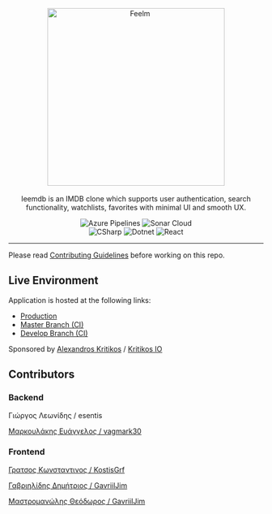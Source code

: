 <p align="center">
  <img src="https://i.imgur.com/gx3gZyv.png" alt="Feelm" height=350/> <br /><br />
  <span>Ieemdb is an IMDB clone which supports user authentication, search functionality, watchlists, favorites with minimal UI and smooth UX.</span>
</p>

<p align="center">
 <img src="https://dev.azure.com/kritikos/Ieemdb/_apis/build/status/Ieemdb?branchName=develop" alt="Azure Pipelines" /> <img src="https://sonarcloud.io/api/project_badges/measure?project=esentis_ieemdb-adopse-2021&metric=alert_status" alt="Sonar Cloud" /></br>
  <img src=https://img.shields.io/badge/C%23-239120?style=for-the-badge&logo=c-sharp&logoColor=white" alt="CSharp" /> <img src="https://img.shields.io/badge/.NET-5C2D91?style=for-the-badge&logo=.net&logoColor=white" alt="Dotnet" /> <img src="https://img.shields.io/badge/React-20232A?style=for-the-badge&logo=react&logoColor=61DAFB" alt="React" />
</p>

---

Please read [Contributing Guidelines](CONTRIBUTING.md) before working on this repo.

## Live Environment

Application is hosted at the following links:

- [Production][ieemdb-prod]
- [Master Branch (CI)][ieemdb-stage]
- [Develop Branch (CI)][ieemdb-dev]

Sponsored by [Alexandros Kritikos][akritikos] / [Kritikos IO][kritikos-io]

## Contributors

### Backend

Γιώργος Λεωνίδης / esentis

[Μαρκουλάκης Ευάγγελος / vagmark30](https://github.com/vagmark30)

### Frontend

[Γρατσος Κωνσταντινος / KostisGrf](https://github.com/KostisGrf)

[Γαβριηλίδης Δημήτριος / GavriilJim](https://github.com/GavriilJim)

[Μαστρομανώλης Θεόδωρος  / GavriilJim](https://github.com/TeoMastro)

[ieemdb-dev]: https://ieemdb-dev.azurewebsites.net/
[ieemdb-stage]: https://ieemdb-stage.azurewebsites.net/
[ieemdb-prod]: https://ieemdb.azurewebsites.net/
[akritikos]: https://github.com/akritikos
[kritikos-io]: https://github.com/kritikos-io